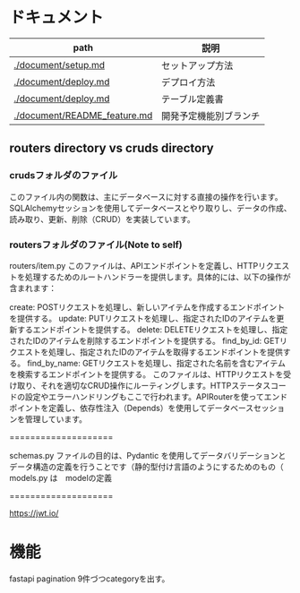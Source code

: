 # ドキュメント

| path | 説明 |
|-----------|-----------|
|[./document/setup.md](./document/setup.md)|セットアップ方法|
|[./document/deploy.md](./document/deploy.md)|デプロイ方法|
|[./document/deploy.md](./document/table_definition.md)|テーブル定義書|
|[./document/README_feature.md](./document/README_feature.md)|開発予定機能別ブランチ|

## routers directory vs cruds directory

### crudsフォルダのファイル
このファイル内の関数は、主にデータベースに対する直接の操作を行います。SQLAlchemyセッションを使用してデータベースとやり取りし、データの作成、読み取り、更新、削除（CRUD）を実装しています。

### routersフォルダのファイル(Note to self)

routers/item.py
このファイルは、APIエンドポイントを定義し、HTTPリクエストを処理するためのルートハンドラーを提供します。具体的には、以下の操作が含まれます：

create: POSTリクエストを処理し、新しいアイテムを作成するエンドポイントを提供する。
update: PUTリクエストを処理し、指定されたIDのアイテムを更新するエンドポイントを提供する。
delete: DELETEリクエストを処理し、指定されたIDのアイテムを削除するエンドポイントを提供する。
find_by_id: GETリクエストを処理し、指定されたIDのアイテムを取得するエンドポイントを提供する。
find_by_name: GETリクエストを処理し、指定された名前を含むアイテムを検索するエンドポイントを提供する。
このファイルは、HTTPリクエストを受け取り、それを適切なCRUD操作にルーティングします。HTTPステータスコードの設定やエラーハンドリングもここで行われます。APIRouterを使ってエンドポイントを定義し、依存性注入（Depends）を使用してデータベースセッションを管理しています。


====================

schemas.py ファイルの目的は、Pydantic を使用してデータバリデーションとデータ構造の定義を行うことです（静的型付け言語のようにするためのもの（
models.py は　modelの定義


====================

https://jwt.io/




# 機能
fastapi pagination
9件づつcategoryを出す。

